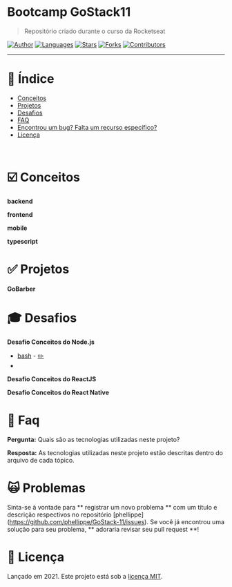 <!--- <p align="left">
   <img src="docs/logo.png" width="150"/>
</p> --->


# Bootcamp GoStack11

> Repositório criado durante o curso da Rocketseat

[![Author](https://img.shields.io/badge/author-phellippe-662d91?style=flat-square)](https://github.com/phellippe)
[![Languages](https://img.shields.io/github/languages/count/phellippe/GoStack-11?color=%23662d91&style=flat-square)](#)
[![Stars](https://img.shields.io/github/stars/phellippe/GoStack-11?color=662d91&style=flat-square)](https://github.com/phellippe/GoStack-11/stargazers)
[![Forks](https://img.shields.io/github/forks/phellippe/GoStack-11?color=%23662d91&style=flat-square)](https://github.com/phellippe/GoStack-11/network/members)
[![Contributors](https://img.shields.io/github/contributors/phellippe/GoStack-11?color=662d91&style=flat-square)](https://github.com/phellippe/GoStack-11//graphs/contributors)

---

# :pushpin: Índice

* [Conceitos](#ballot_box_with_check-conceitos)
* [Projetos](#white_check_mark-projetos)
* [Desafios](#mortar_board-desafios)
* [FAQ](#postbox-faq)
* [Encontrou um bug? Falta um recurso específico?](#scream_cat-problemas)
* [Licença](#closed_book-licença)

<br />

# :ballot_box_with_check: Conceitos

**backend**

**frontend**

**mobile**

**typescript**

# :white_check_mark: Projetos

**GoBarber**

# :mortar_board: Desafios

**Desafio Conceitos do Node.js**

- [bash](https://meleu.github.io/my-notes/bash) - [✏️](https://github.com/meleu/my-notes/edit/master/bash.md)
- 
**Desafio Conceitos do ReactJS**

**Desafio Conceitos do React Native**

# :postbox: Faq

**Pergunta:** Quais são as tecnologias utilizadas neste projeto?

**Resposta:** 
As tecnologias utilizadas neste projeto estão descritas dentro do arquivo de cada tópico.

# :scream_cat: Problemas

Sinta-se à vontade para ** registrar um novo problema ** com um título e descrição respectivos no repositório [phellippe] (https://github.com/phellippe/GoStack-11/issues). Se você já encontrou uma solução para seu problema, ** adoraria revisar seu pull request **!

# :closed_book: Licença

Lançado em 2021.
Este projeto está sob a [licença MIT](https://github.com/phellippe/phellippe/master/LICENSE).

